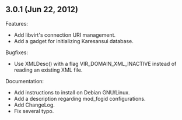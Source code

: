## 3.0.1 (Jun 22, 2012)

Features:

  - Add libvirt's connection URI management.
  - Add a gadget for initializing Karesansui database.

Bugfixes:

  - Use XMLDesc() with a flag VIR_DOMAIN_XML_INACTIVE instead of reading an existing XML file.

Documentation:

  - Add instructions to install on Debian GNU/Linux.
  - Add a description regarding mod_fcgid configurations.
  - Add ChangeLog.
  - Fix several typo.

